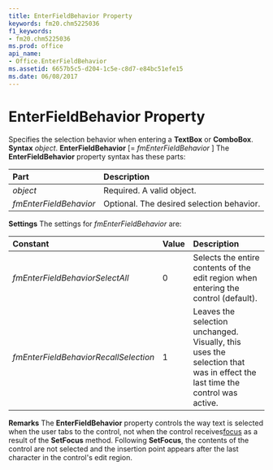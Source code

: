 ```yaml
---
title: EnterFieldBehavior Property
keywords: fm20.chm5225036
f1_keywords:
- fm20.chm5225036
ms.prod: office
api_name:
- Office.EnterFieldBehavior
ms.assetid: 6657b5c5-d204-1c5e-c8d7-e84bc51efe15
ms.date: 06/08/2017
---
```



# EnterFieldBehavior Property



Specifies the selection behavior when entering a **TextBox** or **ComboBox**.
 **Syntax**
 _object_. **EnterFieldBehavior** [= _fmEnterFieldBehavior_ ]
The **EnterFieldBehavior** property syntax has these parts:


|**Part**|**Description**|
|:-----|:-----|
| _object_|Required. A valid object.|
| _fmEnterFieldBehavior_|Optional. The desired selection behavior.|
 **Settings**
The settings for  _fmEnterFieldBehavior_ are:


|**Constant**|**Value**|**Description**|
|:-----|:-----|:-----|
| _fmEnterFieldBehaviorSelectAll_|0|Selects the entire contents of the edit region when entering the control (default).|
| _fmEnterFieldBehaviorRecallSelection_|1|Leaves the selection unchanged. Visually, this uses the selection that was in effect the last time the control was active.|
 **Remarks**
The **EnterFieldBehavior** property controls the way text is selected when the user tabs to the control, not when the control receives[focus](vbe-glossary.md) as a result of the **SetFocus** method. Following **SetFocus**, the contents of the control are not selected and the insertion point appears after the last character in the control's edit region.

